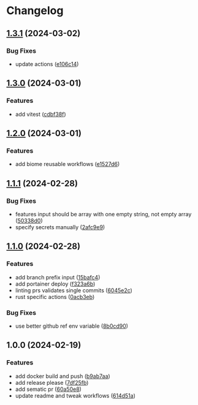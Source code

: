 # Changelog

## [1.3.1](https://github.com/majksa-actions/workflows/compare/v1.3.0...v1.3.1) (2024-03-02)


### Bug Fixes

* update actions ([e106c14](https://github.com/majksa-actions/workflows/commit/e106c14ecd507c8f50bbf1d4cf464d7acb845d34))

## [1.3.0](https://github.com/majksa-actions/workflows/compare/v1.2.0...v1.3.0) (2024-03-01)


### Features

* add vitest ([cdbf38f](https://github.com/majksa-actions/workflows/commit/cdbf38f66722ac82c20ad1dc2fac86f0c5275484))

## [1.2.0](https://github.com/majksa-actions/workflows/compare/v1.1.1...v1.2.0) (2024-03-01)


### Features

* add biome reusable workflows ([e1527d6](https://github.com/majksa-actions/workflows/commit/e1527d63b2982ce1d3b4386ed46bf1dfbb6d98f8))

## [1.1.1](https://github.com/majksa-actions/workflows/compare/v1.1.0...v1.1.1) (2024-02-28)


### Bug Fixes

* features input should be array with one empty string, not empty array ([50338d0](https://github.com/majksa-actions/workflows/commit/50338d0c33864b03647a5ebf7010cbdff6ad4492))
* specify secrets manually ([2afc9e9](https://github.com/majksa-actions/workflows/commit/2afc9e98dd253b0d668fcf3d4bca5339c4e74f09))

## [1.1.0](https://github.com/majksa-actions/workflows/compare/v1.0.0...v1.1.0) (2024-02-28)


### Features

* add branch prefix input ([15bafc4](https://github.com/majksa-actions/workflows/commit/15bafc4872cde640639ba2be1206a1350d2facee))
* add portainer deploy ([f323a6b](https://github.com/majksa-actions/workflows/commit/f323a6b5d764bb60df1d89e5304184054de6f72e))
* linting prs validates single commits ([6045e2c](https://github.com/majksa-actions/workflows/commit/6045e2c22e2b428a64ced0ebe447c8462d6e83c8))
* rust specific actions ([0acb3eb](https://github.com/majksa-actions/workflows/commit/0acb3ebeea48b2fa1651249e607d82706b30fd2b))


### Bug Fixes

* use better github ref env variable ([8b0cd90](https://github.com/majksa-actions/workflows/commit/8b0cd9051d4e625a14594d30eecb7fecf28f8a52))

## 1.0.0 (2024-02-19)


### Features

* add docker build and push ([b9ab7aa](https://github.com/majksa-actions/workflows/commit/b9ab7aaba8adfd5be4f28024a1e6a5d8ee8fb54e))
* add release please ([7df25fb](https://github.com/majksa-actions/workflows/commit/7df25fb793afd6c472b007b2dc9c580c63977da9))
* add sematic pr ([60a50e8](https://github.com/majksa-actions/workflows/commit/60a50e83f975637382ae308b0758b3506fffd76d))
* update readme and tweak workflows ([614d51a](https://github.com/majksa-actions/workflows/commit/614d51a9470a81323e6354fd13f52b018f1b92cb))

